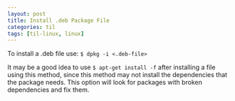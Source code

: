 ```yaml
---
layout: post
title: Install .deb Package File
categories: til
tags: [til-linux, linux]
---
```


To install a .deb file use: `$ dpkg -i <.deb-file>`

It may be a good idea to use `$ apt-get install -f` after installing a file using this method, since this method may not install the dependencies that the package needs. This option will look for packages with broken dependencies and fix them.
